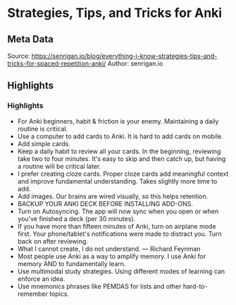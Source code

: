 # Strategies, Tips, and Tricks for Anki

## Meta Data

Source:  https://senrigan.io/blog/everything-i-know-strategies-tips-and-tricks-for-spaced-repetition-anki/ 
Author: senrigan.io

## Highlights

### Highlights

- For Anki beginners, habit & friction is your enemy. Maintaining a daily routine is critical.
- Use a computer to add cards to Anki. It is hard to add cards on mobile.
- Add simple cards.
- Keep a daily habit to review all your cards. In the beginning, reviewing take two to four minutes. It's easy to skip and then catch up, but having a routine will be critical later.
- I prefer creating cloze cards. Proper cloze cards add meaningful context and improve fundamental understanding. Takes slightly more time to add.
- Add images. Our brains are wired visually, so this helps retention.
- BACKUP YOUR ANKI DECK BEFORE INSTALLING ADD-ONS.
- Turn on Autosyncing. The app will now sync when you open or when you've finished a deck (per 30 minutes).
- If you have more than fifteen minutes of Anki, turn on airplane mode first. Your phone/tablet's notifications were made to distract you. Turn back on after reviewing.
- What I cannot create, I do not understand. — Richard Feynman
- Most people use Anki as a way to amplify memory. I use Anki for memory AND to fundamentally learn.
- Use multimodal study strategies. Using different modes of learning can enforce an idea.
- Use mnemonics phrases like PEMDAS for lists and other hard-to-remember topics.
